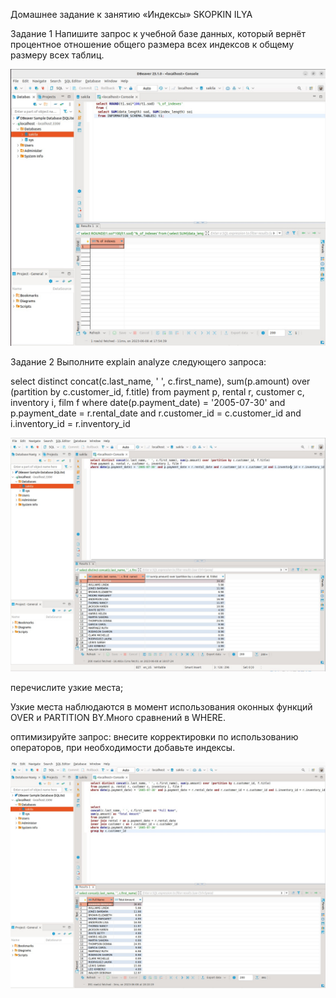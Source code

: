 Домашнее задание к занятию «Индексы»  SKOPKIN ILYA


Задание 1
Напишите запрос к учебной базе данных, который вернёт процентное отношение общего размера всех индексов к общему размеру всех таблиц.


![alt text](https://github.com/matiz86/git_hw-12.5/blob/main/Screenshot_3.jpg)




Задание 2
Выполните explain analyze следующего запроса:


select distinct concat(c.last_name, ' ', c.first_name), sum(p.amount) over (partition by c.customer_id, f.title)
from payment p, rental r, customer c, inventory i, film f
where date(p.payment_date) = '2005-07-30' and p.payment_date = r.rental_date and r.customer_id = c.customer_id and i.inventory_id = r.inventory_id


![alt text](https://github.com/matiz86/git_hw-12.5/blob/main/Screenshot_1.jpg)

перечислите узкие места;

Узкие места наблюдаются в момент использования оконных функций OVER и PARTITION BY.Много сравнений в WHERE.

оптимизируйте запрос: внесите корректировки по использованию операторов, при необходимости добавьте индексы.


![alt text](https://github.com/matiz86/git_hw-12.5/blob/main/Screenshot_2.jpg)



